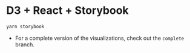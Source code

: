 # D3 + React + Storybook

```sh
yarn storybook
```

- For a complete version of the visualizations, check out the `complete` branch.
